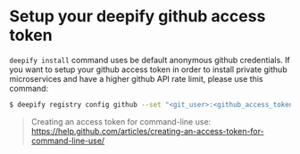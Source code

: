 Setup your deepify github access token
===============================================

`deepify install` command uses be default anonymous github credentials.
If you want to setup your github access token in order to install private github microservices and have a higher github API rate limit,
please use this command:

```sh
$ deepify registry config github --set "<git_user>:<github_access_token>"
```

> Creating an access token for command-line use: https://help.github.com/articles/creating-an-access-token-for-command-line-use/
